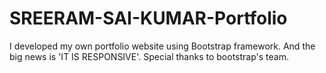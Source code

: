 # SREERAM-SAI-KUMAR-Portfolio
I developed my own portfolio website using Bootstrap framework. And the big news is 'IT IS RESPONSIVE'. Special thanks to bootstrap's team. 
